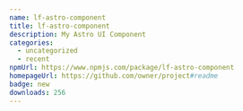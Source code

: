 ```yaml
---
name: lf-astro-component
title: lf-astro-component
description: My Astro UI Component
categories:
  - uncategorized
  - recent
npmUrl: https://www.npmjs.com/package/lf-astro-component
homepageUrl: https://github.com/owner/project#readme
badge: new
downloads: 256
---
```

